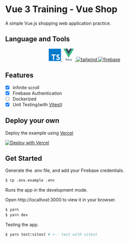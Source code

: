 # Vue 3 Training - Vue Shop

A simple Vue.js shopping web application practice.

## Language and Tools

<div align="center">
  <a href="https://www.typescriptlang.org/" target="_blank" rel="noreferrer"> 
    <img src="https://raw.githubusercontent.com/devicons/devicon/master/icons/typescript/typescript-original.svg" alt="typescript" width="40" height="40"/> 
  </a>
  <a href="https://vuejs.org/" target="_blank" rel="noreferrer"> 
    <img src="https://raw.githubusercontent.com/devicons/devicon/master/icons/vuejs/vuejs-original-wordmark.svg" alt="vuejs" width="40" height="40"/> 
  </a>
  <a href="https://tailwindcss.com/" target="_blank" rel="noreferrer"> 
    <img src="https://www.vectorlogo.zone/logos/tailwindcss/tailwindcss-icon.svg" alt="tailwind" width="40" height="40"/> 
  </a>
  <a href="https://firebase.google.com/" target="_blank" rel="noreferrer"> 
    <img src="https://www.vectorlogo.zone/logos/firebase/firebase-icon.svg" alt="firebase" width="40" height="40"/> 
  </a>
</div>

## Features
- [X] Infinite scroll
- [X] Firebase Authentication
- [ ] Dockerized
- [X] Unit Testing(with [Vitest](https://vitest.dev/))

## Deploy your own

Deploy the example using [Vercel](https://vercel.com?utm_source=github&utm_medium=readme&utm_campaign=next-example)

[![Deploy with Vercel](https://vercel.com/button)](https://vercel.com/new/git/external?repository-url=https://github.com/Chia1104/vue-ts-firebase-example)

## Get Started

Generate the .env file, and add your Firebase credentials.

```bash
$ cp .env.example .env
```

Runs the app in the development mode.

Open http://localhost:3000 to view it in your browser.

```bash
$ yarn
$ yarn dev
```

Testing the app.

```bash
$ yarn test:vitest # <-- test with vitest
```
